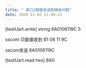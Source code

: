 ```yaml
---
title: " 串口2数据发送和接收问题"
date: 2020-11-02 21:49:13
---
```


<p>[testUart.write] string 8A0106119C 5</p><p>sscom 只能接收到 B1 06 11 9C </p><p></p><p>sscom发送  8A0106119C</p><p>[testUart.read hex] 8A0</p><p></p>